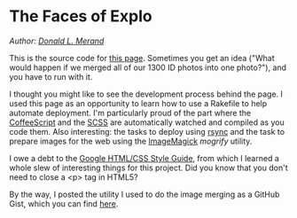 The Faces of Explo
==================

_Author: [Donald L. Merand](http://donaldmerand.com)_

This is the source code for [this page](http://lab.explo.org/facesofexplo/). Sometimes you get an idea ("What would happen if we merged all of our 1300 ID photos into one photo?"), and you have to run with it.

I thought you might like to see the development process behind the page. I used this page as an opportunity to learn how to use a Rakefile to help automate deployment. I'm particularly proud of the part where the [CoffeeScript](http://jashkenas.github.com/coffee-script/) and the [SCSS](http://sass-lang.com/) are automatically watched and compiled as you code them. Also interesting: the tasks to deploy using [rsync](http://rsync.samba.org/) and the task to prepare images for the web using the [ImageMagick](http://www.imagemagick.org/) _mogrify_ utility.

I owe a debt to the [Google HTML/CSS Style Guide](http://google-styleguide.googlecode.com/svn/trunk/htmlcssguide.xml), from which I learned a whole slew of interesting things for this project. Did you know that you don't need to close a &lt;p&gt; tag in HTML5?

By the way, I posted the utility I used to do the image merging as a GitHub Gist, which you can find [here](https://gist.github.com/2490678).
